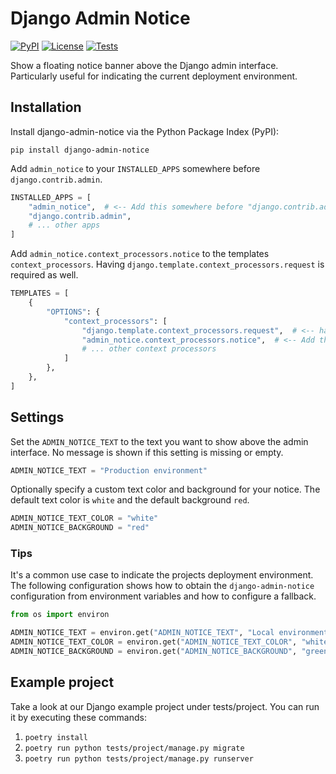 # Django Admin Notice

[![PyPI][pypi-image]][pypi-url]
[![License][license-image]][license-url]
[![Tests][tests-image]][tests-url]

[pypi-image]: https://img.shields.io/pypi/v/django-admin-notice
[pypi-url]: https://pypi.org/project/django-admin-notice/
[license-image]: https://img.shields.io/pypi/l/django-admin-notice
[license-url]: https://github.com/DoctorJohn/django-admin-notice/blob/master/LICENSE
[tests-image]: https://github.com/DoctorJohn/django-admin-notice/workflows/Tests/badge.svg
[tests-url]: https://github.com/DoctorJohn/django-admin-notice/actions

Show a floating notice banner above the Django admin interface.
Particularly useful for indicating the current deployment environment.

## Installation

Install django-admin-notice via the Python Package Index (PyPI):

`pip install django-admin-notice`

Add `admin_notice` to your `INSTALLED_APPS` somewhere before `django.contrib.admin`.

```python
INSTALLED_APPS = [
    "admin_notice",  # <-- Add this somewhere before "django.contrib.admin"
    "django.contrib.admin",
    # ... other apps
]
```

Add `admin_notice.context_processors.notice` to the templates `context_processors`.
Having `django.template.context_processors.request` is required as well.

```python
TEMPLATES = [
    {
        "OPTIONS": {
            "context_processors": [
                "django.template.context_processors.request",  # <-- have this
                "admin_notice.context_processors.notice",  # <-- Add this
                # ... other context processors
            ]
        },
    },
]
```

## Settings

Set the `ADMIN_NOTICE_TEXT` to the text you want to show above the admin interface.
No message is shown if this setting is missing or empty.

```python
ADMIN_NOTICE_TEXT = "Production environment"
```

Optionally specify a custom text color and background for your notice.
The default text color is `white` and the default background `red`.

```python
ADMIN_NOTICE_TEXT_COLOR = "white"
ADMIN_NOTICE_BACKGROUND = "red"
```

### Tips

It's a common use case to indicate the projects deployment environment.
The following configuration shows how to obtain the `django-admin-notice`
configuration from environment variables and how to configure a fallback.

```python
from os import environ

ADMIN_NOTICE_TEXT = environ.get("ADMIN_NOTICE_TEXT", "Local environment")
ADMIN_NOTICE_TEXT_COLOR = environ.get("ADMIN_NOTICE_TEXT_COLOR", "white")
ADMIN_NOTICE_BACKGROUND = environ.get("ADMIN_NOTICE_BACKGROUND", "green")
```

## Example project

Take a look at our Django example project under tests/project. You can run it by executing these commands:

1. `poetry install`
2. `poetry run python tests/project/manage.py migrate`
3. `poetry run python tests/project/manage.py runserver`
